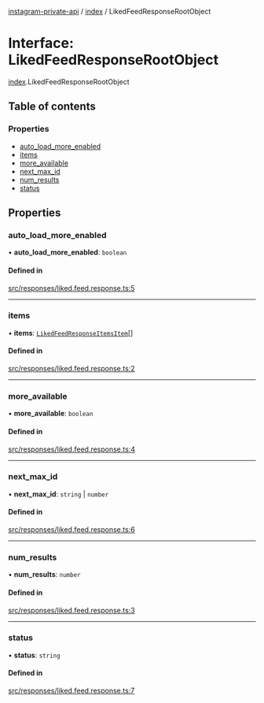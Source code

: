 [instagram-private-api](../../README.md) / [index](../../modules/index.md) / LikedFeedResponseRootObject

# Interface: LikedFeedResponseRootObject

[index](../../modules/index.md).LikedFeedResponseRootObject

## Table of contents

### Properties

- [auto\_load\_more\_enabled](LikedFeedResponseRootObject.md#auto_load_more_enabled)
- [items](LikedFeedResponseRootObject.md#items)
- [more\_available](LikedFeedResponseRootObject.md#more_available)
- [next\_max\_id](LikedFeedResponseRootObject.md#next_max_id)
- [num\_results](LikedFeedResponseRootObject.md#num_results)
- [status](LikedFeedResponseRootObject.md#status)

## Properties

### auto\_load\_more\_enabled

• **auto\_load\_more\_enabled**: `boolean`

#### Defined in

[src/responses/liked.feed.response.ts:5](https://github.com/Nerixyz/instagram-private-api/blob/0e0721c/src/responses/liked.feed.response.ts#L5)

___

### items

• **items**: [`LikedFeedResponseItemsItem`](LikedFeedResponseItemsItem.md)[]

#### Defined in

[src/responses/liked.feed.response.ts:2](https://github.com/Nerixyz/instagram-private-api/blob/0e0721c/src/responses/liked.feed.response.ts#L2)

___

### more\_available

• **more\_available**: `boolean`

#### Defined in

[src/responses/liked.feed.response.ts:4](https://github.com/Nerixyz/instagram-private-api/blob/0e0721c/src/responses/liked.feed.response.ts#L4)

___

### next\_max\_id

• **next\_max\_id**: `string` \| `number`

#### Defined in

[src/responses/liked.feed.response.ts:6](https://github.com/Nerixyz/instagram-private-api/blob/0e0721c/src/responses/liked.feed.response.ts#L6)

___

### num\_results

• **num\_results**: `number`

#### Defined in

[src/responses/liked.feed.response.ts:3](https://github.com/Nerixyz/instagram-private-api/blob/0e0721c/src/responses/liked.feed.response.ts#L3)

___

### status

• **status**: `string`

#### Defined in

[src/responses/liked.feed.response.ts:7](https://github.com/Nerixyz/instagram-private-api/blob/0e0721c/src/responses/liked.feed.response.ts#L7)
